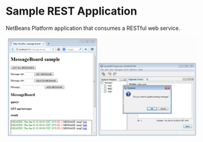 # Sample REST Application
NetBeans Platform application that consumes a RESTful web service.

![Alt text](/screenshots/restsample.png?raw=true)
